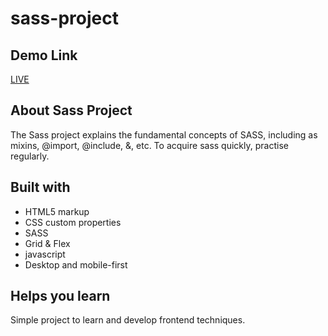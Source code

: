 # sass-project

## Demo Link
<a href="https://nandha-techie.github.io/sass-project/">LIVE</a>

## About Sass Project

<p>The Sass project explains the fundamental concepts of SASS, including as mixins, @import, @include, &, etc. To acquire sass quickly, practise regularly.</p>

## Built with

- HTML5 markup
- CSS custom properties
- SASS
- Grid & Flex
- javascript
- Desktop and mobile-first
## Helps you learn

Simple project to learn and develop frontend techniques.
